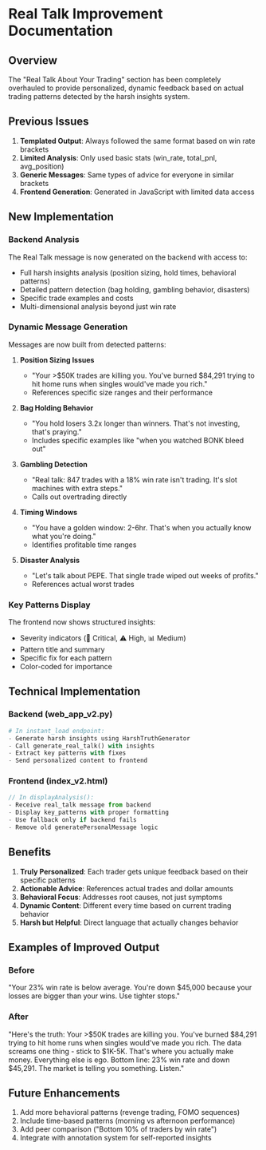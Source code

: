 # Real Talk Improvement Documentation

## Overview
The "Real Talk About Your Trading" section has been completely overhauled to provide personalized, dynamic feedback based on actual trading patterns detected by the harsh insights system.

## Previous Issues
1. **Templated Output**: Always followed the same format based on win rate brackets
2. **Limited Analysis**: Only used basic stats (win_rate, total_pnl, avg_position)  
3. **Generic Messages**: Same types of advice for everyone in similar brackets
4. **Frontend Generation**: Generated in JavaScript with limited data access

## New Implementation

### Backend Analysis
The Real Talk message is now generated on the backend with access to:
- Full harsh insights analysis (position sizing, hold times, behavioral patterns)
- Detailed pattern detection (bag holding, gambling behavior, disasters)
- Specific trade examples and costs
- Multi-dimensional analysis beyond just win rate

### Dynamic Message Generation
Messages are now built from detected patterns:

1. **Position Sizing Issues**
   - "Your >$50K trades are killing you. You've burned $84,291 trying to hit home runs when singles would've made you rich."
   - References specific size ranges and their performance

2. **Bag Holding Behavior**
   - "You hold losers 3.2x longer than winners. That's not investing, that's praying."
   - Includes specific examples like "when you watched BONK bleed out"

3. **Gambling Detection**
   - "Real talk: 847 trades with a 18% win rate isn't trading. It's slot machines with extra steps."
   - Calls out overtrading directly

4. **Timing Windows**
   - "You have a golden window: 2-6hr. That's when you actually know what you're doing."
   - Identifies profitable time ranges

5. **Disaster Analysis**
   - "Let's talk about PEPE. That single trade wiped out weeks of profits."
   - References actual worst trades

### Key Patterns Display
The frontend now shows structured insights:
- Severity indicators (🚨 Critical, ⚠️ High, 📊 Medium)
- Pattern title and summary
- Specific fix for each pattern
- Color-coded for importance

## Technical Implementation

### Backend (web_app_v2.py)
```python
# In instant_load endpoint:
- Generate harsh insights using HarshTruthGenerator
- Call generate_real_talk() with insights
- Extract key patterns with fixes
- Send personalized content to frontend
```

### Frontend (index_v2.html)
```javascript
// In displayAnalysis():
- Receive real_talk message from backend
- Display key_patterns with proper formatting
- Use fallback only if backend fails
- Remove old generatePersonalMessage logic
```

## Benefits
1. **Truly Personalized**: Each trader gets unique feedback based on their specific patterns
2. **Actionable Advice**: References actual trades and dollar amounts
3. **Behavioral Focus**: Addresses root causes, not just symptoms
4. **Dynamic Content**: Different every time based on current trading behavior
5. **Harsh but Helpful**: Direct language that actually changes behavior

## Examples of Improved Output

### Before
"Your 23% win rate is below average. You're down $45,000 because your losses are bigger than your wins. Use tighter stops."

### After  
"Here's the truth: Your >$50K trades are killing you. You've burned $84,291 trying to hit home runs when singles would've made you rich. The data screams one thing - stick to $1K-5K. That's where you actually make money. Everything else is ego. Bottom line: 23% win rate and down $45,291. The market is telling you something. Listen."

## Future Enhancements
1. Add more behavioral patterns (revenge trading, FOMO sequences)
2. Include time-based patterns (morning vs afternoon performance)
3. Add peer comparison ("Bottom 10% of traders by win rate")
4. Integrate with annotation system for self-reported insights 
